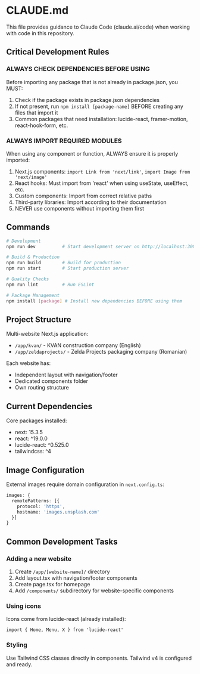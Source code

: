 # CLAUDE.md

This file provides guidance to Claude Code (claude.ai/code) when working with code in this repository.

## Critical Development Rules

### ALWAYS CHECK DEPENDENCIES BEFORE USING
Before importing any package that is not already in package.json, you MUST:
1. Check if the package exists in package.json dependencies
2. If not present, run `npm install [package-name]` BEFORE creating any files that import it
3. Common packages that need installation: lucide-react, framer-motion, react-hook-form, etc.

### ALWAYS IMPORT REQUIRED MODULES
When using any component or function, ALWAYS ensure it is properly imported:
1. Next.js components: `import Link from 'next/link'`, `import Image from 'next/image'`
2. React hooks: Must import from 'react' when using useState, useEffect, etc.
3. Custom components: Import from correct relative paths
4. Third-party libraries: Import according to their documentation
5. NEVER use components without importing them first

## Commands

```bash
# Development
npm run dev          # Start development server on http://localhost:3000

# Build & Production
npm run build        # Build for production
npm run start        # Start production server

# Quality Checks
npm run lint         # Run ESLint

# Package Management
npm install [package] # Install new dependencies BEFORE using them
```

## Project Structure

Multi-website Next.js application:
- `/app/kvan/` - KVAN construction company (English)
- `/app/zeldaprojects/` - Zelda Projects packaging company (Romanian)

Each website has:
- Independent layout with navigation/footer
- Dedicated components folder
- Own routing structure

## Current Dependencies

Core packages installed:
- next: 15.3.5
- react: ^19.0.0
- lucide-react: ^0.525.0
- tailwindcss: ^4

## Image Configuration

External images require domain configuration in `next.config.ts`:
```typescript
images: {
  remotePatterns: [{
    protocol: 'https',
    hostname: 'images.unsplash.com'
  }]
}
```

## Common Development Tasks

### Adding a new website
1. Create `/app/[website-name]/` directory
2. Add layout.tsx with navigation/footer components
3. Create page.tsx for homepage
4. Add `/components/` subdirectory for website-specific components

### Using icons
Icons come from lucide-react (already installed):
```tsx
import { Home, Menu, X } from 'lucide-react'
```

### Styling
Use Tailwind CSS classes directly in components. Tailwind v4 is configured and ready.